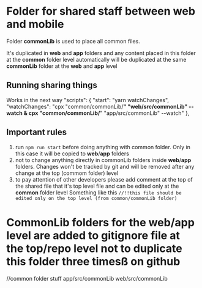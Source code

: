 # Folder for shared staff between web and mobile

Folder __commonLib__ is used to place all common files. 

It's duplicated in __web__ and __app__ folders and any content placed in this folder at the __common__ folder level automatically 
will be duplicated at the same __commonLib__ folder at the __web__ and __app__ level

## Running sharing things

Works in the next way
  "scripts": {
    "start": "yarn watchChanges",
    "watchChanges": "cpx \"common/commonLib/**\" \"web/src/commonLib\" --watch & cpx \"common/commonLib/**\" \"app/src/commonLib\" --watch"
  },

## Important rules

1. run `npm run start` before doing anything with common folder. Only in this case it will be copied to __web__/__app__ folders
2. not to change anything directly in commonLib folders inside __web__/__app__ folders. Changes won't be tracked by git 
and will be removed after any change at the top (commom folder) level
3. to pay attention of other developers please add comment at the top of the shared file that it's top level file 
and can be edited only at the __common__ folder level
Something like this `//!!this file should be edited only on the top level (from common/commonLib folder)`


# CommonLib folders for the web/app level are added to gitignore file at the top/repo level not to duplicate this folder three timesß on github
//common folder stuff
app/src/commonLib
web/src/commonLib



